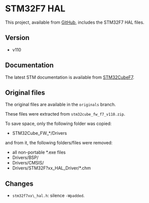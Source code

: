 # STM32F7 HAL

This project, available from [GitHub](https://github.com/xpacks/stm32f7-hal),
includes the STM32F7 HAL files.

## Version

* v110

## Documentation

The latest STM documentation is available from
[STM32CubeF7](http://www.st.com/web/catalog/tools/FM147/CL1794/SC961/SS1743/LN1897/PF261909).

## Original files

The original files are available in the `originals` branch.

These files were extracted from `stm32cube_fw_f7_v110.zip`.

To save space, only the following folder was copied:

* STM32Cube\_FW\_*/Drivers

and from it, the following folders/files were removed:

* all non-portable *.exe files
* Drivers/BSP/
* Drivers/CMSIS/
* Drivers/STM32F?xx\_HAL\_Driver/*.chm

## Changes

* `stm32f7xx\_hal.h`: silence `-Wpadded`.

